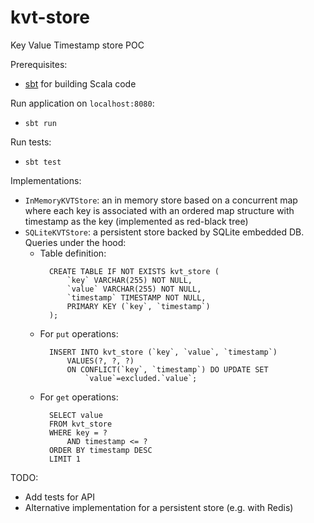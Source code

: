 # kvt-store
Key Value Timestamp store POC

Prerequisites:
- [sbt](https://www.scala-sbt.org/) for building Scala code

Run application on `localhost:8080`:
- `sbt run`

Run tests:
- `sbt test`

Implementations:
- `InMemoryKVTStore`: an in memory store based on a concurrent map where each key is associated with an ordered map structure with timestamp as the key (implemented as red-black tree)
- `SQLiteKVTStore`: a persistent store backed by SQLite embedded DB. Queries under the hood:
  - Table definition:
    ```sqlite
      CREATE TABLE IF NOT EXISTS kvt_store (
          `key` VARCHAR(255) NOT NULL,
          `value` VARCHAR(255) NOT NULL,
          `timestamp` TIMESTAMP NOT NULL,
          PRIMARY KEY (`key`, `timestamp`)
      );
    ```
  - For `put` operations:
    ```sqlite
      INSERT INTO kvt_store (`key`, `value`, `timestamp`)
          VALUES(?, ?, ?)
          ON CONFLICT(`key`, `timestamp`) DO UPDATE SET
              `value`=excluded.`value`;
    ```
  - For `get` operations:
    ```sqlite
      SELECT value
      FROM kvt_store
      WHERE key = ?
          AND timestamp <= ?
      ORDER BY timestamp DESC
      LIMIT 1
    ```

TODO:
  - Add tests for API
  - Alternative implementation for a persistent store (e.g. with Redis)
